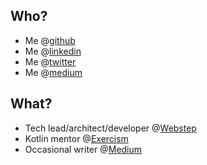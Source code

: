 ## Who?
* Me @[github](https://github.com/uzilan)
* Me @[linkedin](https://linkedin.com/in/uzilan)
* Me @[twitter](https://twitter.com/uzi_landsmann)
* Me @[medium](https://medium.com/@uzi.landsmann)
## What?
* Tech lead/architect/developer @[Webstep](https://webstep.se)
* Kotlin mentor @[Exercism](https://exercism.io/)
* Occasional writer @[Medium](https://medium.com/)

<!--
**uzilan/uzilan** is a ✨ _special_ ✨ repository because its `README.md` (this file) appears on your GitHub profile.

Here are some ideas to get you started:

- 🔭 I’m currently working on ...
- 🌱 I’m currently learning ...
- 👯 I’m looking to collaborate on ...
- 🤔 I’m looking for help with ...
- 💬 Ask me about ...
- 📫 How to reach me: ...
- 😄 Pronouns: ...
- ⚡ Fun fact: ...
-->
